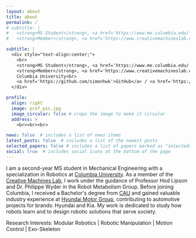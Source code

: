 ```yaml
---
layout: about
title: about
permalink: /
# subtitle: |
#   <strong>MS Student</strong>, <a href='https://www.me.columbia.edu/'>Department of Mechanical Engineering</a><br>
#   <strong>Member</strong>, <a href='https://www.creativemachineslab.com/'>Creative Machines Lab</a>

subtitle: |
  <div style="text-align:center;">
    <br>
    <strong>MS Student</strong>, <a href='https://www.me.columbia.edu/'>Department of Mechanical Engineering</a><br>
    <strong>Member</strong>, <a href='https://www.creativemachineslab.com/'>Creative Machines Lab</a><br>
    Columbia University<br>
    <a href='https://github.com/simonhwk'>GitHub</a> / <a href='https://www.linkedin.com/in/simon-hw-kang/'>Linkedin</a><br><br><br>
  </div>

profile:
  align: right
  image: prof_pic.jpg
  image_circular: false # crops the image to make it circular
  address: >
    <br><br><br>

news: false  # includes a list of news items
latest_posts: false  # includes a list of the newest posts
selected_papers: false # includes a list of papers marked as "selected={true}"
social: true  # includes social icons at the bottom of the page
---
```


I am a second-year MS student in Mechanical Engineering with a specialization in Robotics at [Columbia University](https://www.columbia.edu/). As a member of the [Creative Machines Lab](https://www.creativemachineslab.com/), I work under the guidance of Professor Hod Lipson and Dr. Philippe Wyder in the Robot Metabolism Group. Before joining Columbia, I received a Bachelor's degree from [CAU](https://www.cau.ac.kr/) and gained valuable industry experience at [Hyundai Motor Group](https://www.hyundaimotorgroup.com/main/mainRecommend), contributing to automotive projects for brands: Hyundai and Kia. My work is dedicated to study how robots learn and to design robotic solutions that serve society.

Research Interests: Modular Robotics \| Robotic Manipulation \| Motion Control \| Exo-Skeleton


<!-- This is some random text -- this should change frontend.
Write your biographccccccccccccy here. Tell the world about yourself. Link to your favorite [subreddit](http://reddit.com). You can put a picture in, too. The code is already in, just name your picture `prof_pic.jpg` and put it in the `img/` folder. -->
<!-- 
Put your address / P.O. box / other info right below your picture. You can also disable any of these elements by editing `profile` property of the YAML header of your `_pages/about.md`. Edit `_bibliography/papers.bib` and Jekyll will render your [publications page](/al-folio/publications/) automatically. -->
<!-- 
Link to your social media connections, too. This theme is set up to use [Font Awesome icons](http://fortawesome.github.io/Font-Awesome/) and [Academicons](https://jpswalsh.github.io/academicons/), like the ones below. Add your Facebook, Twitter, LinkedIn, Google Scholar, or just disable all of them. -->

